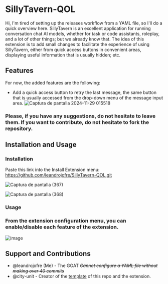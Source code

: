 # SillyTavern-QOL

Hi, I'm tired of setting up the releases workflow from a YAML file, so I'll do a quick overview here.
SillyTavern is an excellent application for running conversation chat AI models, whether for task or code assistants, roleplay, and a lot of other things; but we already know that. The idea of ​​this extension is to add small changes to facilitate the experience of using SillyTavern, either from quick access buttons in convenient areas, displaying useful information that is usually hidden; etc.

## Features

For now, the added features are the following:
- Add a quick access button to retry the last message, the same button that is usually accessed from the drop-down menu of the message input area. ![Captura de pantalla 2024-11-29 015518](https://github.com/user-attachments/assets/c71b42e1-cff7-491c-870e-c092d36015ac)

### Please, if you have any suggestions, do not hesitate to leave them. If you want to contribute, do not hesitate to fork the repository.

## Installation and Usage

### Installation

Paste this link into the Install Extension menu: https://github.com/leandrojofre/SillyTavern-QOL.git

![Captura de pantalla (367)](https://github.com/user-attachments/assets/f0ea26eb-e405-4d56-b031-c220dcd6f728)

![Captura de pantalla (368)](https://github.com/user-attachments/assets/dd1ac10d-f3ca-4fe1-adcf-e34e283cc709)

### Usage

### From the extension configuration menu, you can enable/disable each feature of the extension.

![image](https://github.com/user-attachments/assets/5030d657-feae-499e-9e7b-e7c4dc3157c6)

## Support and Contributions

- @leandrojofre (Me) - The GOAT ~~*Cannot configure a YAML file without making over 40 commits*~~
- @city-unit - Creator of the [template](https://github.com/city-unit/st-extension-example) of this repo and the extension.
